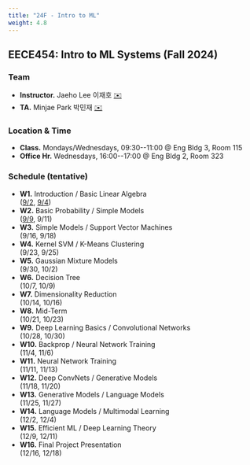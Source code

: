 ```yaml
---
title: "24F - Intro to ML"
weight: 4.8
---
```


## **EECE454: Intro to ML Systems (Fall 2024)**

### **Team**
- **Instructor.** Jaeho Lee 이재호 [✉️](mailto:jaeho.lee@postech.ac.kr)
- **TA.** Minjae Park 박민재 [✉️](mailto:mjae.park@postech.ac.kr)

### **Location & Time**
- **Class.** Mondays/Wednesdays, 09:30--11:00 @ Eng Bldg 3, Room 115
- **Office Hr.** Wednesdays, 16:00--17:00 @ Eng Bldg 2, Room 323


### **Schedule (tentative)**
- **W1.** Introduction / Basic Linear Algebra  
([9/2](lec/L1.pdf), [9/4](lec/L2.pdf))
- **W2.** Basic Probability / Simple Models  
([9/9](lec/L3.pdf), 9/11)  
- **W3.** Simple Models / Support Vector Machines  
(9/16, 9/18)  
- **W4.** Kernel SVM / K-Means Clustering  
(9/23, 9/25)
- **W5.** Gaussian Mixture Models  
(9/30, 10/2)
- **W6.** Decision Tree  
(10/7, 10/9)
- **W7.** Dimensionality Reduction  
(10/14, 10/16)
- **W8.** Mid-Term  
(10/21, 10/23)
- **W9.** Deep Learning Basics / Convolutional Networks  
(10/28, 10/30)
- **W10.** Backprop / Neural Network Training   
(11/4, 11/6)
- **W11.** Neural Network Training  
(11/11, 11/13)
- **W12.** Deep ConvNets / Generative Models  
(11/18, 11/20)
- **W13.** Generative Models / Language Models  
(11/25, 11/27)
- **W14.** Language Models / Multimodal Learning  
(12/2, 12/4)
- **W15.** Efficient ML / Deep Learning Theory   
(12/9, 12/11)  
- **W16.** Final Project Presentation  
(12/16, 12/18)